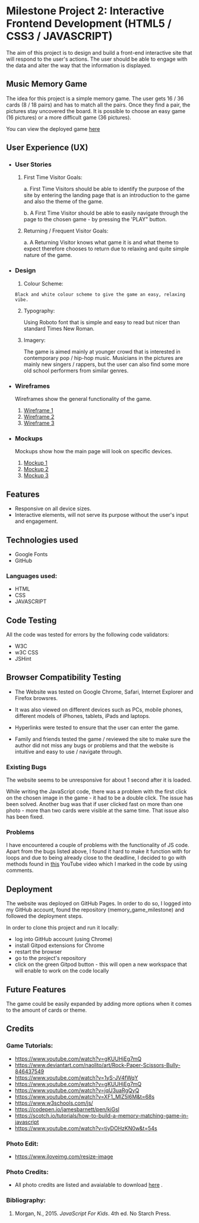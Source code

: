 # Milestone Project 2: Interactive Frontend Development (HTML5 / CSS3 / JAVASCRIPT)

The aim of this project is to design and build a front-end interactive site that will respond to the user's actions.
The user should be able to engage with the data and alter the way that the information is displayed.


## Music Memory Game

The idea for this project is a simple memory game. The user gets 16 / 36 cards (8 / 18 pairs) and has to match all the pairs. Once they find a pair, the pictures stay uncovered the board. It is possible to choose an easy game (16 pictures) or a more difficult game (36 pictures).

You can view the deployed game [here](https://alex-1134.github.io/memory_game_milestone/)


## User Experience (UX)

  * ### User Stories

    1. First Time Visitor Goals:

       a. First Time Visitors should be able to identify the purpose of the site by entering the landing page that is an introduction to the game and also the theme of the game.

       b. A First Time Visitor should be able to easily navigate through the page to the chosen game - by pressing the 'PLAY" button.

    2. Returning / Frequent Visitor Goals:

       a. A Returning Visitor knows what game it is and what theme to expect therefore chooses to return due to relaxing and quite simple nature of the game. 


* ### Design

    1. Colour Scheme:
       
      Black and white colour scheme to give the game an easy, relaxing vibe.

    2. Typography:

       Using Roboto font that is simple and easy to read but nicer than standard Times New Roman.

    3. Imagery:
       
       The game is aimed mainly at younger crowd that is interested in contemporary pop / hip-hop music. Musicians in the pictures are mainly new singers / rappers, but the user can also find some more old school performers from similar genres.

    
* ### Wireframes

  Wireframes show the general functionality of the game.
 
  1. [Wireframe 1](assets/images/wire-1.jpg)
  2. [Wireframe 2](assets/images/wire-2.jpg)
  3. [Wireframe 3](assets/images/wire-3.jpg)

* ### Mockups

  Mockups show how the main page will look on specific devices.

  1. [Mockup 1](assets/images/mockup_1.jpg)
  2. [Mockup 2](assets/images/mockup_2.jpg)
  3. [Mockup 3](assets/images/mockup_3.png)

## Features

   * Responsive on all device sizes.
   * Interactive elements, will not serve its purpose without the user's input and engagement.


## Technologies used

   * Google Fonts
   * GitHub
  
  ### Languages used:

   * HTML
   * CSS
   * JAVASCRIPT


## Code Testing

  All the code was tested for errors by the following code validators:

  * W3C
  * w3C CSS
  * JSHint

## Browser Compatibility Testing
  
   * The Website was tested on Google Chrome, Safari, Internet Explorer and Firefox browsres.

   * It was also viewed on different devices such as PCs, mobile phones, different models of iPhones, tablets, iPads and laptops.

   * Hyperlinks were tested to ensure that the user can enter the game.

   * Family and friends tested the game / reviewed the site to make sure the author did not miss any bugs or problems and that 
     the website is intuitive and easy to use / navigate through.

### Existing Bugs

  The website seems to be unresponsive for about 1 second after it is loaded.

  While writing the JavaScript code, there was a problem with the first click on the chosen image in the game - it had to be a double click. The issue has been solved. Another bug was that if user clicked fast on more than one photo - more than two cards were visible at the same time. That issue also has been fixed.

### Problems

   I have encountered a couple of problems with the functionality of JS code. Apart from the bugs listed above, I found it hard to make it function with for loops and due to being already close to the deadline, I decided to go with methods found in [this](https://www.youtube.com/watch?v=gKUUHjEg7mQ) YouTube video which I marked in the code by using comments.

## Deployment

  The website was deployed on GitHub Pages. In order to do so, I logged into my GitHub account, found the repository (memory_game_milestone) and followed the deployment steps.

  In order to clone this project and run it locally: 
   * log into GitHub account (using Chrome) 
   * install Gitpod extensions for Chrome 
   * restart the browser
   * go to the project's repository
   * click on the green Gitpod button - this will open a new workspace that will enable to work on the code locally


## Future Features

  The game could be easily expanded by adding more options when it comes to the amount of cards or theme.


## Credits

### Game Tutorials:
  
  * https://www.youtube.com/watch?v=gKUUHjEg7mQ 
  * https://www.deviantart.com/naolito/art/Rock-Paper-Scissors-Bully-846437549
  * https://www.youtube.com/watch?v=1yS-JV4fWqY	
  * https://www.youtube.com/watch?v=gKUUHjEg7mQ
  * https://www.youtube.com/watch?v=jqU3uaRgQyQ
  * https://www.youtube.com/watch?v=XF1_MlZ5l6M&t=68s
  * https://www.w3schools.com/js/
  * https://codepen.io/jamesbarnett/pen/kiGsl
  * https://scotch.io/tutorials/how-to-build-a-memory-matching-game-in-javascript
  * https://www.youtube.com/watch?v=tjyDOHzKN0w&t=54s

### Photo Edit:
  * https://www.iloveimg.com/resize-image

### Photo Credits:
  
  * All photo credits are listed and avaialable to download [here](https://github.com/alex-1134/memory_game_milestone/blob/main/Photo_Credits_README.docx) .

### Bibliography:

  1. Morgan, N., 2015. _JavaScript For Kids_. 4th ed. No Starch Press.


